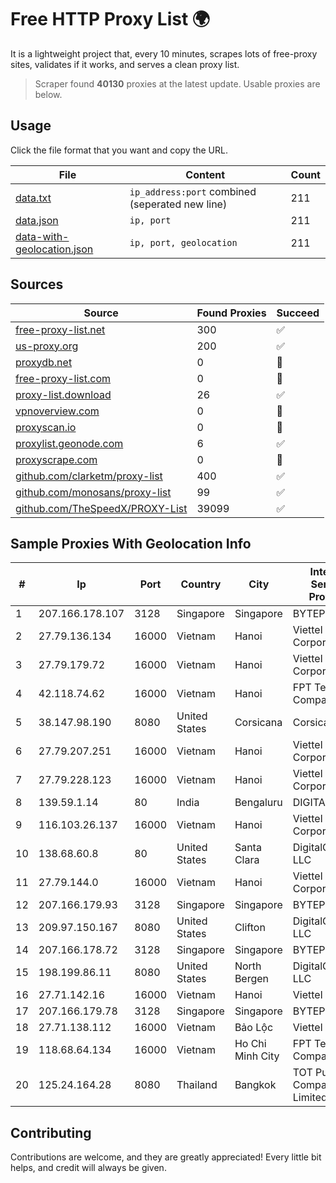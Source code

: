 
# Free HTTP Proxy List 🌍

It is a lightweight project that, every 10 minutes, scrapes lots of free-proxy sites, validates if it works, and serves a clean proxy list.


> Scraper found **40130** proxies at the latest update. Usable proxies are below.

## Usage

Click the file format that you want and copy the URL.


|File|Content|Count|
|----|-------|-----|
|[data.txt](https://raw.githubusercontent.com/themiralay/Proxy-List-World/master/data.txt)|`ip_address:port` combined (seperated new line)|211|
|[data.json](https://raw.githubusercontent.com/themiralay/Proxy-List-World/master/data.json)|`ip, port`|211|
|[data-with-geolocation.json](https://raw.githubusercontent.com/themiralay/Proxy-List-World/master/data-with-geolocation.json)|`ip, port, geolocation`|211|

## Sources

|Source|Found Proxies|Succeed|
|------|-------------|-------|
|[free-proxy-list.net](https://free-proxy-list.net)|300|✅|
|[us-proxy.org](https://www.us-proxy.org)|200|✅|
|[proxydb.net](http://proxydb.net)|0|🚫|
|[free-proxy-list.com](https://free-proxy-list.com/?page=&port=&type%5B%5D=http&type%5B%5D=https&up_time=0&search=Search)|0|🚫|
|[proxy-list.download](https://www.proxy-list.download/HTTP)|26|✅|
|[vpnoverview.com](https://vpnoverview.com/privacy/anonymous-browsing/free-proxy-servers)|0|🚫|
|[proxyscan.io](https://www.proxyscan.io)|0|🚫|
|[proxylist.geonode.com](https://proxylist.geonode.com/api/proxy-list?limit=300&page=1&sort_by=lastChecked&sort_type=desc&protocols=http,https)|6|✅|
|[proxyscrape.com](https://api.proxyscrape.com/v2/?request=displayproxies&protocol=http&timeout=10000&country=all&ssl=all&anonymity=all)|0|🚫|
|[github.com/clarketm/proxy-list](https://raw.githubusercontent.com/clarketm/proxy-list/master/proxy-list-raw.txt)|400|✅|
|[github.com/monosans/proxy-list](https://raw.githubusercontent.com/monosans/proxy-list/main/proxies/http.txt)|99|✅|
|[github.com/TheSpeedX/PROXY-List](https://raw.githubusercontent.com/TheSpeedX/PROXY-List/master/http.txt)|39099|✅|


## Sample Proxies With Geolocation Info

|#|Ip|Port|Country|City|Internet Service Provider|
|-|--|----|-------|----|-------------------------|
|1|207.166.178.107|3128|Singapore|Singapore|BYTEPLUS|
|2|27.79.136.134|16000|Vietnam|Hanoi|Viettel Corporation|
|3|27.79.179.72|16000|Vietnam|Hanoi|Viettel Corporation|
|4|42.118.74.62|16000|Vietnam|Hanoi|FPT Telecom Company|
|5|38.147.98.190|8080|United States|Corsicana|Corsicana ISD|
|6|27.79.207.251|16000|Vietnam|Hanoi|Viettel Corporation|
|7|27.79.228.123|16000|Vietnam|Hanoi|Viettel Corporation|
|8|139.59.1.14|80|India|Bengaluru|DIGITALOCEAN|
|9|116.103.26.137|16000|Vietnam|Hanoi|Viettel Corporation|
|10|138.68.60.8|80|United States|Santa Clara|DigitalOcean, LLC|
|11|27.79.144.0|16000|Vietnam|Hanoi|Viettel Corporation|
|12|207.166.179.93|3128|Singapore|Singapore|BYTEPLUS|
|13|209.97.150.167|8080|United States|Clifton|DigitalOcean, LLC|
|14|207.166.178.72|3128|Singapore|Singapore|BYTEPLUS|
|15|198.199.86.11|8080|United States|North Bergen|DigitalOcean, LLC|
|16|27.71.142.16|16000|Vietnam|Hanoi|Viettel Group|
|17|207.166.179.78|3128|Singapore|Singapore|BYTEPLUS|
|18|27.71.138.112|16000|Vietnam|Bảo Lộc|Viettel Group|
|19|118.68.64.134|16000|Vietnam|Ho Chi Minh City|FPT Telecom Company|
|20|125.24.164.28|8080|Thailand|Bangkok|TOT Public Company Limited|



## Contributing

Contributions are welcome, and they are greatly appreciated! Every
little bit helps, and credit will always be given.

